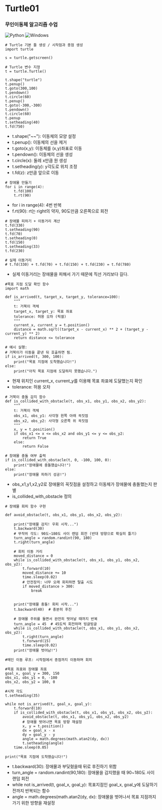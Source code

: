 # Turtle01
### 무인이동체 알고리즘 수업
![Python](https://img.shields.io/badge/python-3670A0?style=for-the-badge&logo=python&logoColor=ffdd54)
![Windows](https://img.shields.io/badge/Windows-0078D6?style=for-the-badge&logo=windows&logoColor=white)

```
# Turtle 기본 틀 생성 / 시작점과 종점 생성
import turtle

s = turtle.getscreen()

# Turtle 변수 지정
t = turtle.Turtle()

t.shape("turtle")
t.penup()
t.goto(300,100)
t.pendown()
t.circle(60)
t.penup()
t.goto(-300,-300)
t.pendown()
t.circle(60)
t.penup
t.setheading(40)
t.fd(750)
```
- t.shape("~~"): 이동체의 모양 설정
- t.penup(): 이동체의 선을 제거
- t.goto(x,y): 이동체를 (x,y)좌표로 이동
- t.pendown(): 이동체의 선을 생성
- t.circle(x): 둘레 x만큼 원 생성
- t.setheading(y): y각도로 위치 조정
- t.fd(z): z만큼 앞으로 이동

```
# 장애물 만들기
for i in range(4):
    t.fd(100)
    t.rt(90)
```
- for i in range(4): 4번 반복
- f.rt(90): rt는 right의 약자, 90도만큼 오른쪽으로 회전

```
# 장애물 피하기 + 이동거리 계산
t.fd(330)
t.setheading(90)
t.fd(70)
t.setheading(0)
t.fd(150)
t.setheading(33)
t.fd(230)

# 실제 이동거리
# t.fd(330) + t.fd(70) + t.fd(150) + t.fd(230) = t.fd(780)
```
- 실제 이동거리는 장애물을 피해서 가기 때문에 직선 거리보다 길다.
```
#목표 지점 도달 확인 함수
import math

def is_arrived(t, target_x, target_y, tolerance=100):
    """
    t: 거북이 객체
    target_x, target_y: 목표 좌표
    tolerance: 허용 오차 (픽셀)
    """
    current_x, current_y = t.position()
    distance = math.sqrt((target_x - current_x) ** 2 + (target_y - current_y) ** 2)
    return distance <= tolerance

# 예시 실행:
# 거북이가 이동을 끝낸 뒤 호출하면 됨.
if is_arrived(t, 300, 100):
    print("목표 지점에 도착했습니다!")
else:
    print("아직 목표 지점에 도달하지 못했습니다.")
```
- 현재 위치인 current_x, current_y를 이용해 목표 좌표에 도달했는지 확인
- tolerance: 허용 오차 

```
# 거북이 충돌 감지 함수
def is_collided_with_obstacle(t, obs_x1, obs_y1, obs_x2, obs_y2):
    """
    t: 거북이 객체
    obs_x1, obs_y1: 사각형 왼쪽 아래 꼭짓점
    obs_x2, obs_y2: 사각형 오른쪽 위 꼭짓점
    """
    x, y = t.position()
    if obs_x1 <= x <= obs_x2 and obs_y1 <= y <= obs_y2:
        return True
    else:
        return False
    
# 장애물 충돌 여부 출력
if is_collided_with_obstacle(t, 0, -100, 100, 0):
    print("장애물에 충돌했습니다!")
else:
    print("장애물 피하기 성공!")
```
- obs_x1,y1,x2,y2로 장애물의 꼭짓점을 설정하고 이동체가 장애물에 충돌했는지 판별
- is_collided_with_obstacle 정의

```
# 장애물 회피 함수 구현

def avoid_obstacle(t, obs_x1, obs_y1, obs_x2, obs_y2):
    
    print("장애물 감지! 우회 시작...")
    t.backward(30)
    # 무작위 각도: 90도~180도 사이 랜덤 회전 (반대 방향으로 확실히 틀기)
    turn_angle = random.randint(90, 180)
    t.right(turn_angle)
    
    # 회피 이동 거리
    moved_distance = 0
    while is_collided_with_obstacle(t, obs_x1, obs_y1, obs_x2, obs_y2):
        t.forward(10)
        moved_distance += 10
        time.sleep(0.02)
        # 안전장치: 너무 오래 회피하면 탈출 시도
        if moved_distance > 300:
            break
    
    
    print("장애물 충돌! 회피 시작...")
    t.backward(40)  # 충분히 후진
    
    # 장애물 주위를 돌면서 완전히 벗어날 때까지 반복
    turn_angle = 45  # 45도씩 회전하며 빙글빙글
    while is_collided_with_obstacle(t, obs_x1, obs_y1, obs_x2, obs_y2):
        t.right(turn_angle)
        t.forward(15)
        time.sleep(0.02)
    print("장애물 벗어남!")

#메인 이동 루프: 시작점에서 종점까지 이동하며 회피
    
#목표 좌표와 장애물 좌표
goal_x, goal_y = 300, 150
obs_x1, obs_y1 = 0, -100
obs_x2, obs_y2 = 100, 0

#시작 각도
t.setheading(35)

while not is_arrived(t, goal_x, goal_y):
    t.forward(10)
    if is_collided_with_obstacle(t, obs_x1, obs_y1, obs_x2, obs_y2):
        avoid_obstacle(t, obs_x1, obs_y1, obs_x2, obs_y2)
        # 장애물 벗어나면 목표 방향 재설정
        x, y = t.position()
        dx = goal_x - x
        dy = goal_y - y
        angle = math.degrees(math.atan2(dy, dx))
        t.setheading(angle)
    time.sleep(0.05)

print("목표 지점에 도착했습니다!")
```
- t.backward(30): 장애물과 부딪혔을때 뒤로 후진하기 위함
- turn_angle = random.randint(90,180): 장애물을 감지했을 때 90~180도 사이 랜덤 회전
- while not is_arrived(t, goal_x, goal_y): 목표지점인 goal_x, goal_y에 도달하기 전까지 반복되는 함수
- angle = math.degrees(math.atan2(dy, dx): 장애물을 벗어나서 목표 지점까지 가기 위한 방향을 재설정

